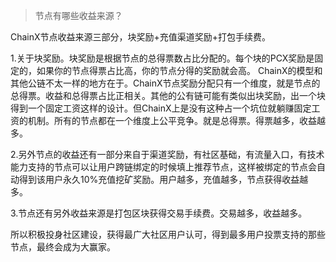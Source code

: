 > 节点有哪些收益来源？

ChainX节点收益来源三部分，块奖励+充值渠道奖励+打包手续费。

1.关于块奖励。块奖励是根据节点的总得票数占比分配的。每个块的PCX奖励是固定的，如果你的节点得票占比高，你的节点分得的奖励就会高。
ChainX的模型和其他公链不太一样的地方在于。ChainX节点奖励分配只有一个维度，就是节点的总得票。收益和总得票占比正相关。其他的公有链可能有类似出块奖励，出一个块得到一个固定工资这样的设计。但ChainX上是没有这种占一个坑位就躺赚固定工资的机制。所有的节点都在一个维度上公平竞争。就是总得票。得票越多，收益越多。

2.另外节点的收益还有一部分来自于渠道奖励，有社区基础，有流量入口，有技术能力支持的节点可以让用户跨链绑定的时候填上推荐节点，这样被绑定的节点会自动得到该用户永久10%充值挖矿奖励。用户越多，充值越多，节点获得收益越多。

3.节点还有另外收益来源是打包区块获得交易手续费。交易越多，收益越多。

所以积极投身社区建设，获得最广大社区用户认可，得到最多用户投票支持的那些节点，最终会成为大赢家。